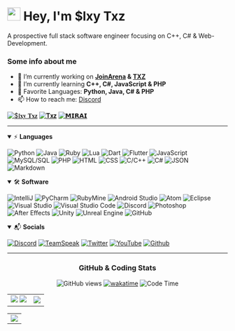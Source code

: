 
# <img src="https://raw.githubusercontent.com/aemmadi/aemmadi/master/wave.gif" width="30px"> Hey, I'm $lxy Txz

A prospective full stack software engineer focusing on C++, C# & Web-Development.

### Some info about me

- 🔭 I’m currently working on **[JoinArena](https://github.com/JoinArena) & [TXZ](https://github.com/Sytroxitz/txz)**
- 🌱 I’m currently learning **C++, C#, JavaScript & PHP**
- 💞️ Favorite Languages: **Python, Java, C# & PHP**
- 📫 How to reach me: [Discord](https://discord.com/users/261103679732580352)

[![$𝖑𝐱𝐲 𝐓𝐱𝐳](https://discord.c99.nl/widget/theme-4/261103679732580352.png)](https://discord.com/users/261103679732580352)
[![𝐓𝐱𝐳](https://discord.c99.nl/widget/theme-4/397867886032584706.png)](https://discord.com/users/397867886032584706)
[![𝗠𝗜𝗥𝗔𝗜](https://discord.c99.nl/widget/theme-4/360881524410810380.png)](https://discord.com/users/360881524410810380)

---

<!-- Languages -->

<details open>
<summary>⚡ <b>Languages</b></summary>
<p>

  ![Python](https://img.shields.io/badge/Python-3776AB?style=for-the-badge&logo=python&logoColor=white)
  ![Java](https://img.shields.io/badge/Java-E34A86?logo=java&logoColor=ffffff&style=for-the-badge)
  ![Ruby](https://img.shields.io/badge/Ruby-AD1A1E?style=for-the-badge&logo=ruby)
  ![Lua](https://img.shields.io/badge/Lua-0b0080?style=for-the-badge&logo=lua)
  ![Dart](https://img.shields.io/badge/Dart-2BB7F6?style=for-the-badge&logo=dart&logoColor=black)
  ![Flutter](https://img.shields.io/badge/Flutter-2BB7F6?style=for-the-badge&logo=flutter&logoColor=black)
  ![JavaScript](https://img.shields.io/badge/JavaScript-D8C31A?style=for-the-badge&logo=javascript&logoColor=black)
  ![MySQL/SQL](https://img.shields.io/badge/MySQL/SQL-016a7f?style=for-the-badge&logo=mysql&logoColor=ffffff)
  ![PHP](https://img.shields.io/badge/PHP-787cb5?style=for-the-badge&logo=php&logoColor=ffffff)
  ![HTML](https://img.shields.io/badge/HTML-E34F26?logo=html5&logoColor=ffffff&style=for-the-badge)
  ![CSS](https://img.shields.io/badge/CSS-1572B6?logo=css3&logoColor=ffffff&style=for-the-badge)
  ![C/C++](https://img.shields.io/badge/C/C++-00599C?logo=c&logoColor=ffffff&style=for-the-badge)
  ![C#](https://img.shields.io/badge/CSharp-8A2BE2?logo=c&logoColor=ffffff&style=for-the-badge)
  ![JSON](https://img.shields.io/badge/JSON-181717?style=for-the-badge&logo=json&logoColor=ffffff)
  ![Markdown](https://img.shields.io/badge/Markdown-000000?logo=markdown&logoColor=ffffff&style=for-the-badge)

</p>
</details>

<!-- Software -->

<details open>
<summary>🛠 <b>Software</b></summary>
<p>

  ![IntelliJ](https://img.shields.io/badge/IntelliJ-0a36fc?style=for-the-badge&logo=IntelliJ%20IDEA&logoColor=white)
  ![PyCharm](https://img.shields.io/badge/PyCharm-017f40?style=for-the-badge&logo=PyCharm&logoColor=white)
  ![RubyMine](https://img.shields.io/badge/RubyMine-AD1A1E?style=for-the-badge&logo=JetBrains&logoColor=white)
  ![Android Studio](https://img.shields.io/badge/Android%20Studio-63FF7F?style=for-the-badge&logo=AndroidStudio&logoColor=black)
  ![Atom](https://img.shields.io/badge/Atom-66595C?style=for-the-badge&logo=Atom&logoColor=white)
  ![Eclipse](https://img.shields.io/badge/Eclipse-430054?style=for-the-badge&logo=Eclipse&logoColor=white)
  ![Visual Studio](https://img.shields.io/badge/Visual%20Studio-8A2BE2?style=for-the-badge&logo=Visual%20Studio&logoColor=white)
  ![Visual Studio Code](https://img.shields.io/badge/Visual%20Studio%20Code-00599C?style=for-the-badge&logo=Visual%20Studio%20Code&logoColor=white)
  ![Discord](https://img.shields.io/badge/Discord-7289DA?style=for-the-badge&logo=Discord&logoColor=white)
  ![Photoshop](https://img.shields.io/badge/Photoshop-31A8FF?style=for-the-badge&logo=Adobe%20Photoshop&logoColor=white)
  ![After Effects](https://img.shields.io/badge/After%20Effects-780196?style=for-the-badge&logo=Adobe%20After%20Effects&logoColor=white)
  ![Unity](https://img.shields.io/badge/Unity-181717?style=for-the-badge&logo=Unity&logoColor=white)
  ![Unreal Engine](https://img.shields.io/badge/Unreal%20Engine-181717?style=for-the-badge&logo=Unreal%20Engine&logoColor=white)
  ![GitHub](https://img.shields.io/badge/GitHub-181717?style=for-the-badge&logo=GitHub&logoColor=white)

</p>
</details>

<!-- Socials -->

<details open>
<summary>📬 <b>Socials</b></summary>
<p>

  [![Discord](https://img.shields.io/badge/Discord-7289DA?logo=discord&logoColor=ffffff&style=for-the-badge)](https://discord.com/users/261103679732580352)
  [![TeamSpeak](https://img.shields.io/badge/TeamSpeak-3BB6E3?logo=teamspeak&logoColor=ffffff&style=for-the-badge)](https://joinarena.net)
  [![Twitter](https://img.shields.io/badge/Twitter-1DA1F2?logo=twitter&logoColor=ffffff&style=for-the-badge)](https://twitter.com/Slxy_Txz)
  [![YouTube](https://img.shields.io/badge/YouTube-E62117?logo=youtube&logoColor=ffffff&style=for-the-badge)](https://www.youtube.com/channel/UCAs8EWPBvR00TZ9wtOoYL6w)
  [![Github](https://img.shields.io/badge/GitHub-181717?logo=github&logoColor=ffffff&style=for-the-badge)](https://github.com/Sytroxitz)

</p>
</details>

---

 <div align="center"> 
  <!-- GitHub/Coding Stats -->

  ### GitHub & Coding Stats

  ![GitHub views](https://api.ghprofile.me/view?username=Sytroxitz&color=7f3ace)
  [![wakatime](https://wakatime.com/badge/user/d62706c6-dbaf-41b0-b0f4-8ca16e7d539e.svg)](https://wakatime.com/@d62706c6-dbaf-41b0-b0f4-8ca16e7d539e)
  ![Code Time](https://img.shields.io/endpoint?style=flat&url=https://codetime-api.datreks.com/badge/3002?logoColor=white%26project=%26recentMS=0%26showProject=false)
  <div align="center">
    <table>
      <tr>
        <td align="center" style="padding=0;width=50%;">
          <a target="_blank" href="https://github-readme-stats.vercel.app/api?username=Sytroxitz&show_icons=true&hide=prs,contribs&theme=midnight-purple&hide_border=true"><img src="https://github-readme-stats.vercel.app/api?username=Sytroxitz&show_icons=true&hide=prs,contribs&theme=midnight-purple&hide_border=true" /></a>
          <a target="_blank" href="https://github-readme-stats.vercel.app/api/top-langs/?username=Sytroxitz&layout=compact&theme=midnight-purple&hide_border=true"><img src="https://github-readme-stats.vercel.app/api/top-langs/?username=Sytroxitz&layout=compact&theme=midnight-purple&hide_border=true" /></a>
        </td>
        <td align="center" style="padding=0;width=50%;">
          <a target="_blank" href="https://github-readme-stats.vercel.app/api/wakatime?username=slxy&layout=compact&theme=midnight-purple&hide_border=true"><img src="https://github-readme-stats.vercel.app/api/wakatime?username=slxy&layout=compact&theme=midnight-purple&hide_border=true" /></a>
        </td>
      </table>
      <table>
        <td align="center" style="padding=0;width=50%;">
          <a target="_blank" href="https://activity-graph.herokuapp.com/graph?username=Sytroxitz&bg_color=0D1117&color=7E3ACE&line=7E3ACE&point=FFFFFF&hide_border=true"><img src="https://activity-graph.herokuapp.com/graph?username=Sytroxitz&bg_color=0D1117&color=7E3ACE&line=7E3ACE&point=FFFFFF&hide_border=true" /></a>
        </td>
      </tr>
  </div>
  
  <!-- old Stats section
  ![GitHub stats](https://github-readme-stats.vercel.app/api?username=Sytroxitz&show_icons=true&hide=prs,contribs&theme=midnight-purple&hide_border=true) </br>
  ![Top Langs](https://github-readme-stats.vercel.app/api/top-langs/?username=Sytroxitz&layout=compact&theme=midnight-purple&hide_border=true) </br>
  ![Wakatime Week stats](https://github-readme-stats.vercel.app/api/wakatime?username=slxy&layout=compact&theme=midnight-purple&hide_border=true)
  -->
  
  <!-- Credit Stuff -->

  <!-- https://github.com/TrustedMercury/ghprofile.me -->
  <!-- https://github.com/anuraghazra/github-readme-stats#wakatime-week-stats -->

  <!---
  - 👋 Hi, I’m @Sytroxitz
  - 👀 I’m interested in ...
  - 🌱 I’m currently learning ...
  - 💞️ I’m looking to collaborate on ...
  - 📫 How to reach me ...
  --->
